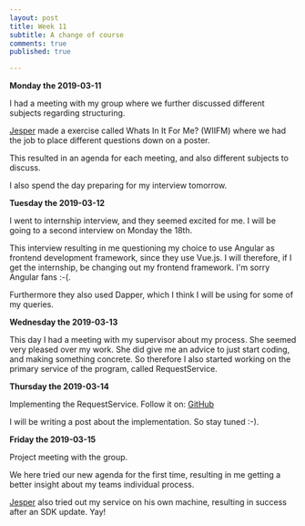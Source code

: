 ```yaml
---
layout: post
title: Week 11
subtitle: A change of course
comments: true
published: true

---
```


**Monday the 2019-03-11**

I had a meeting with my group where we further discussed different subjects regarding structuring.

[Jesper](https://enmango.dk/) made a exercise called Whats In It For Me? (WIIFM) where we had the job to place different questions down on a poster. 

This resulted in an agenda for each meeting, and also different subjects to discuss.

I also spend the day preparing for my interview tomorrow.

**Tuesday the 2019-03-12**

I went to internship interview, and they seemed excited for me. I will be going to a second interview on Monday the 18th. 

This interview resulting in me questioning my choice to use Angular as frontend development framework, since they use Vue.js. I will therefore, if I get the internship, be changing out my frontend framework. I'm sorry Angular fans :-(.

Furthermore they also used Dapper, which I think I will be using for some of my queries.

**Wednesday the 2019-03-13**

This day I had a meeting with my supervisor about my process. She seemed very pleased over my work. She did give me an advice to just start coding, and making something concrete. So therefore I also started working on the primary service of the program, called RequestService. 

**Thursday the 2019-03-14**

Implementing the RequestService. Follow it on: [GitHub](https://github.com/juli516b/Ordsome.Services.RequestService) 

I will be writing a post about the implementation. So stay tuned :-).

**Friday the 2019-03-15**

Project meeting with the group.

We here tried our new agenda for the first time, resulting in me getting a better insight about my teams individual process.

[Jesper](https://enmango.dk/) also tried out my service on his own machine, resulting in success after an SDK update. Yay!